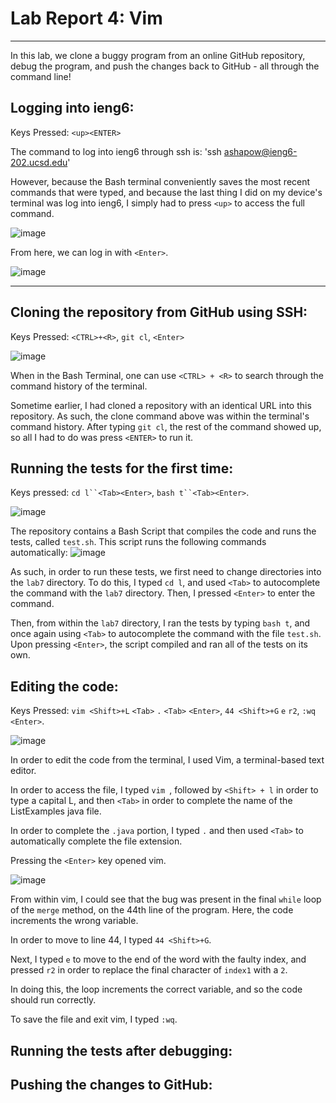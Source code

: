 # Lab Report 4: Vim
__________

In this lab, we clone a buggy program from an online GitHub repository, debug the program, and push the changes back to GitHub - all through the command line!

## Logging into ieng6:

Keys Pressed: `<up><ENTER>`

The command to log into ieng6 through ssh is:
'ssh ashapow@ieng6-202.ucsd.edu'

However, because the Bash terminal conveniently saves the most recent commands that were typed, and because the last thing I did on my device's terminal was log into ieng6, I simply had to press `<up>` to access the full command. 

![image](https://github.com/503525/cse15l-lab-reports/assets/22303922/2c61e330-7d55-419d-a2e9-b217b2be77fa)

From here, we can log in with `<Enter>`. 

![image](https://github.com/503525/cse15l-lab-reports/assets/22303922/21eceaba-4075-489c-8e6b-66e50e26e642)


--- 

## Cloning the repository from GitHub using SSH:

Keys Pressed: `<CTRL>+<R>`, `git cl`, `<Enter>`

![image](https://github.com/503525/cse15l-lab-reports/assets/22303922/fa4a1676-0baa-444f-a84b-bfa27500feb1)

When in the Bash Terminal, one can use `<CTRL> + <R>` to search through the command history of the terminal.

Sometime earlier, I had cloned a repository with an identical URL into this repository. As such, the clone command above was within the terminal's command history. After typing `git cl`, the rest of the command showed up, so all I had to do was press `<ENTER>` to run it. 

## Running the tests for the first time:

Keys pressed: `cd l``<Tab><Enter>`, `bash t``<Tab><Enter>`.

![image](https://github.com/503525/cse15l-lab-reports/assets/22303922/ef4399ee-0bc2-4db4-bbe4-54e7b5d9a8b7)

The repository contains a Bash Script that compiles the code and runs the tests, called `test.sh`. This script runs the following commands automatically: 
![image](https://github.com/503525/cse15l-lab-reports/assets/22303922/f780fa47-bb93-41d3-abad-7632f11bf7bf)

As such, in order to run these tests, we first need to change directories into the `lab7` directory.
To do this, I typed `cd l`, and used `<Tab>` to autocomplete the command with the `lab7` directory. Then, I pressed `<Enter>` to enter the command.

Then, from within the `lab7` directory, I ran the tests by typing `bash t`, and once again using `<Tab>` to autocomplete the command with the file `test.sh`. Upon pressing `<Enter>`, the script compiled and ran all of the tests on its own. 

## Editing the code:

Keys Pressed: `vim <Shift>+L` `<Tab>` `.` `<Tab>` `<Enter>`, `44 <Shift>+G` `e` `r2`, `:wq` `<Enter>`. 

![image](https://github.com/503525/cse15l-lab-reports/assets/22303922/d8a9d279-efb3-4d4a-acb3-17a3ed2c6569)

In order to edit the code from the terminal, I used Vim, a terminal-based text editor. 

In order to access the file, I typed `vim `, followed by `<Shift> + l` in order to type a capital L, and then `<Tab>` in order to complete the name of the ListExamples java file.  

In order to complete the `.java` portion, I typed `.` and then used `<Tab>` to automatically complete the file extension.

Pressing the `<Enter>` key opened vim. 

![image](https://github.com/503525/cse15l-lab-reports/assets/22303922/f2659264-420d-45fd-8ea2-7fe294da8dfb)

From within vim, I could see that the bug was present in the final `while` loop of the `merge` method, on the 44th line of the program. Here, the code increments the wrong variable. 

In order to move to line 44, I typed `44 <Shift>+G`. 

Next, I typed `e` to move to the end of the word with the faulty index, and pressed `r2` in order to replace the final character of `index1` with a `2`. 

In doing this, the loop increments the correct variable, and so the code should run correctly.

To save the file and exit vim, I typed `:wq`. 







## Running the tests after debugging:

## Pushing the changes to GitHub:
